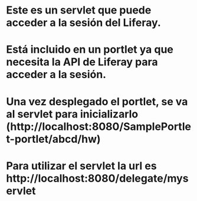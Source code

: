 # Este es un servlet que puede acceder a la sesión del Liferay.
# Está incluido en un portlet ya que necesita la API de Liferay para acceder a la sesión.
# Una vez desplegado el portlet, se va al servlet para inicializarlo (http://localhost:8080/SamplePortlet-portlet/abcd/hw)
# Para utilizar el servlet la url es http://localhost:8080/delegate/myservlet
